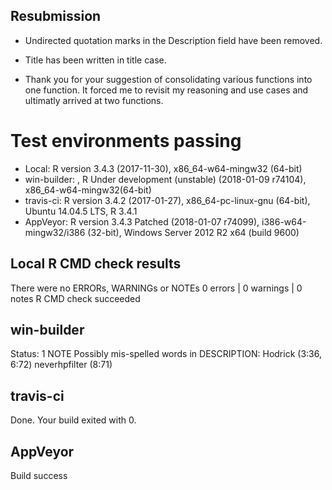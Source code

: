 
## Resubmission

* Undirected quotation marks in the Description field have been removed.

* Title has been written in title case.

* Thank you for your suggestion of consolidating various functions into one function. 
  It forced me to revisit my reasoning and use cases and ultimatly arrived at two functions.

# Test environments passing
* Local: R version 3.4.3 (2017-11-30), x86_64-w64-mingw32 (64-bit)
* win-builder: , R Under development (unstable) (2018-01-09 r74104), x86_64-w64-mingw32(64-bit)
* travis-ci: R version 3.4.2 (2017-01-27), x86_64-pc-linux-gnu (64-bit), Ubuntu 14.04.5 LTS, R 3.4.1 
* AppVeyor: R version 3.4.3 Patched (2018-01-07 r74099), i386-w64-mingw32/i386 (32-bit), Windows Server 2012 R2 x64 (build 9600)

## Local R CMD check results
There were no ERRORs, WARNINGs or NOTEs
0 errors | 0 warnings | 0 notes
R CMD check succeeded

## win-builder
Status: 1 NOTE
Possibly mis-spelled words in DESCRIPTION:
Hodrick (3:36, 6:72)
neverhpfilter (8:71)
  
## travis-ci
Done. Your build exited with 0.

## AppVeyor
Build success
  
